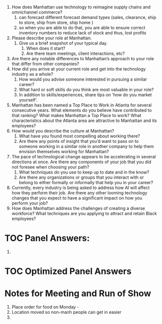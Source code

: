

1. How does Manhattan use technology to reimagine supply chains and omnichannel commerce?
	1. can forecast different  forecast demand types (sales, clearance, ship to store, ship from store, ship home ) 
	2. so when you are able to do that, you are able to ensure correct inventory numbers to reduce lack of stock and thus, lost profits
2. Please describe your role at Manhattan.
    1. Give us a brief snapshot of your typical day.
        1. When does it start?
        2. Are there team meetings, client interactions, etc?
3. Are there any notable differences to Manhattan’s approach to your role that differ from other companies?
4. How did you arrive at your current role and get into the technology industry as a whole?
    1. How would you advise someone interested in pursuing a similar career?
    2. What hard or soft skills do you think are most valuable in your role?
    3. In addition to skills/experiences, share tips on 'how do you market yourself'.
5. Manhattan has been named a Top Place to Work in Atlanta for several consecutive years. What elements do you believe have contributed to that ranking? What makes Manhattan a Top Place to work? What characteristics about the Atlanta area are attractive to Manhattan and its employees?
6. How would you describe the culture at Manhattan?
    1. What have you found most compelling about working there?
    2. Are there any points of insight that you’d want to pass on to someone working in a similar role in another company to help them envision themselves working for Manhattan?
7. The pace of technological change appears to be accelerating in several directions at once. Are there any components of your job that you did not foresee when choosing your path?
    1. What techniques do you use to keep up to date and in the know?
    2. Are there any organizations or groups that you interact with or belong to either formally or informally that help you in your career?
8. Currently, every industry is being asked to address how AI will affect how they perform their job. Are there any other looming technology changes that you expect to have a significant impact on how you perform your job?
9. How does Manhattan address the challenges of creating a diverse workforce? What techniques are you applying to attract and retain Black employees?




# TOC Panel Answers:

1. 



# TOC Optimized Panel Answers






# Notes for Meeting and Run of Show

1.  Place order for food on Monday - 
2. Location moved so non-manh people can get in easier
3. 